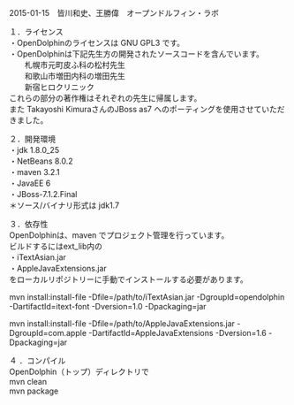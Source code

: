 2015-01-15　皆川和史、王勝偉　オープンドルフィン・ラボ  

１．ライセンス  
・OpenDolphinのライセンスは GNU GPL3 です。  
・OpenDolphinは下記先生方の開発されたソースコードを含んでいます。  
　　札幌市元町皮ふ科の松村先生  
　　和歌山市増田内科の増田先生  
　　新宿ヒロクリニック   
これらの部分の著作権はそれぞれの先生に帰属します。  
また Takayoshi KimuraさんのJBoss as7 へのポーティングを使用させていただきました。  

２．開発環境  
・jdk 1.8.0_25  
・NetBeans 8.0.2  
・maven 3.2.1  
・JavaEE 6  
・JBoss-7.1.2.Final  
＊ソース/バイナリ形式は jdk1.7

３．依存性  
OpenDolphinは、maven でプロジェクト管理を行っています。  
ビルドするにはext_lib内の  
・iTextAsian.jar  
・AppleJavaExtensions.jar  
をローカルリポジトリーに手動でインストールする必要があります。  

mvn install:install-file -Dfile=/path/to/iTextAsian.jar -DgroupId=opendolphin -DartifactId=itext-font -Dversion=1.0 -Dpackaging=jar  

mvn install:install-file -Dfile=/path/to/AppleJavaExtensions.jar -DgroupId=com.apple -DartifactId=AppleJavaExtensions -Dversion=1.6 -Dpackaging=jar

４ ．コンパイル  
OpenDolphin（トップ）ディレクトリで  
mvn clean  
mvn package  
